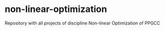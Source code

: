 # non-linear-optimization
Repository with all projects of discipline Non-linear Optimization of PPGCC
